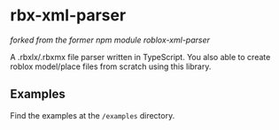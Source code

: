 # rbx-xml-parser
*forked from the former npm module roblox-xml-parser*

A .rbxlx/.rbxmx file parser written in TypeScript. You also able to create roblox model/place files from scratch using this library.

## Examples

Find the examples at the `/examples` directory.
